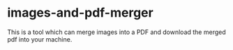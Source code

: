 # images-and-pdf-merger
This is a tool which can merge images into a PDF and download the merged pdf into your machine. 
